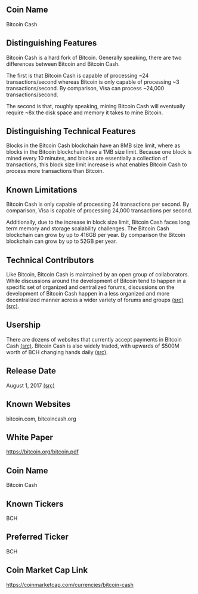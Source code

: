 ## Coin Name

Bitcoin Cash

## Distinguishing Features

Bitcoin Cash is a hard fork of Bitcoin. Generally speaking, there are two differences between Bitcoin and Bitcoin Cash. 

The first is that Bitcoin Cash is capable of processing ~24 transactions/second whereas Bitcoin is only capable of processing ~3 transactions/second. By comparison, Visa can process ~24,000 transactions/second.

The second is that, roughly speaking, mining Bitcoin Cash will eventually require ~8x the disk space and memory it takes to mine Bitcoin.

## Distinguishing Technical Features

Blocks in the Bitcoin Cash blockchain have an 8MB size limit, where as blocks in the Bitcoin blockchain have a 1MB size limit. Because one block is mined every 10 minutes, and blocks are essentially a collection of transactions, this block size limit increase is what enables Bitcoin Cash to process more transactions than Bitcoin.

## Known Limitations

Bitcoin Cash is only capable of processing 24 transactions per second. By comparison, Visa is capable of processing 24,000 transactions per second.

Additionally, due to the increase in block size limit, Bitcoin Cash faces long term memory and storage scalability challenges. The Bitcoin Cash blockchain can grow by up to 416GB per year. By comparison the Bitcoin blockchain can grow by up to 52GB per year.

## Technical Contributors

Like Bitcoin, Bitcoin Cash is maintained by an open group of collaborators. While discussions around the development of Bitcoin tend to happen in a specific set of organized and centralized forums, discussions on the development of Bitcoin Cash happen in a less organized and more decentralized manner across a wider variety of forums and groups [(src)](https://www.reddit.com/r/btc/comments/7o9s4u/where_does_bitcoin_cash_development_discussion/) [(src)](https://www.reddit.com/r/btc/comments/6rj5eb/where_is_bitcoin_cash_github/). 

## Usership

There are dozens of websites that currently accept payments in Bitcoin Cash [(src)](https://acceptbitcoin.cash/). Bitcoin Cash is also widely traded, with upwards of $500M worth of BCH changing hands daily [(src)](https://coinmarketcap.com/currencies/bitcoin-cash/).

## Release Date

August 1, 2017 [(src)](https://en.wikipedia.org/wiki/Bitcoin_Cash)

## Known Websites

bitcoin.com, bitcoincash.org

## White Paper

https://bitcoin.org/bitcoin.pdf

## Coin Name

Bitcoin Cash

## Known Tickers

BCH

## Preferred Ticker

BCH

## Coin Market Cap Link

https://coinmarketcap.com/currencies/bitcoin-cash




